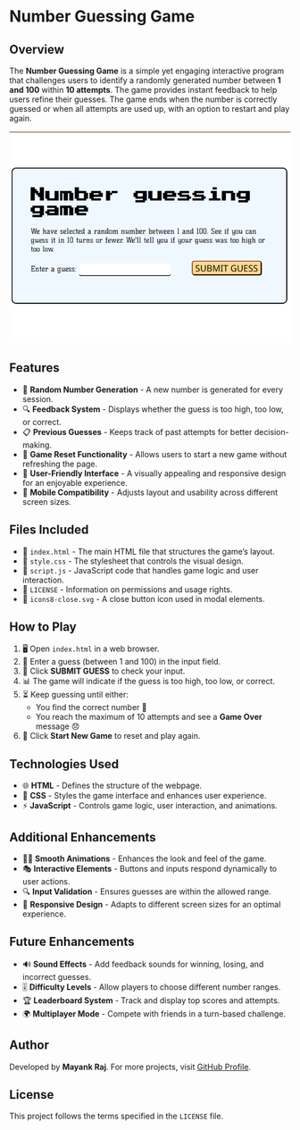 # Number Guessing Game

## Overview
The **Number Guessing Game** is a simple yet engaging interactive program that challenges users to identify a randomly generated number between **1 and 100** within **10 attempts**. The game provides instant feedback to help users refine their guesses. The game ends when the number is correctly guessed or when all attempts are used up, with an option to restart and play again.

![Game Screenshot](Guess.png)

## Features
- 🎲 **Random Number Generation** - A new number is generated for every session.
- 🔍 **Feedback System** - Displays whether the guess is too high, too low, or correct.
- 📋 **Previous Guesses** - Keeps track of past attempts for better decision-making.
- 🔄 **Game Reset Functionality** - Allows users to start a new game without refreshing the page.
- 🎨 **User-Friendly Interface** - A visually appealing and responsive design for an enjoyable experience.
- 📱 **Mobile Compatibility** - Adjusts layout and usability across different screen sizes.

## Files Included
- 📄 `index.html` - The main HTML file that structures the game’s layout.
- 🎨 `style.css` - The stylesheet that controls the visual design.
- 📜 `script.js` - JavaScript code that handles game logic and user interaction.
- 📜 `LICENSE` - Information on permissions and usage rights.
- 📄 `icons8-close.svg` - A close button icon used in modal elements.

## How to Play
1. 🖥️ Open `index.html` in a web browser.
2. 🔢 Enter a guess (between 1 and 100) in the input field.
3. 🎯 Click **SUBMIT GUESS** to check your input.
4. 📊 The game will indicate if the guess is too high, too low, or correct.
5. ⏳ Keep guessing until either:
   - You find the correct number 🎉
   - You reach the maximum of 10 attempts and see a **Game Over** message 😞
6. 🔄 Click **Start New Game** to reset and play again.

## Technologies Used
- 🌐 **HTML** - Defines the structure of the webpage.
- 🎨 **CSS** - Styles the game interface and enhances user experience.
- ⚡ **JavaScript** - Controls game logic, user interaction, and animations.

## Additional Enhancements
- 🏃‍♂️ **Smooth Animations** - Enhances the look and feel of the game.
- 🎭 **Interactive Elements** - Buttons and inputs respond dynamically to user actions.
- 🔍 **Input Validation** - Ensures guesses are within the allowed range.
- 📏 **Responsive Design** - Adapts to different screen sizes for an optimal experience.

## Future Enhancements
- 🔊 **Sound Effects** - Add feedback sounds for winning, losing, and incorrect guesses.
- 🎚️ **Difficulty Levels** - Allow players to choose different number ranges.
- 🏆 **Leaderboard System** - Track and display top scores and attempts.
- 🌍 **Multiplayer Mode** - Compete with friends in a turn-based challenge.

## Author
Developed by **Mayank Raj**.
For more projects, visit [GitHub Profile](https://github.com/mayank-0103).

## License
This project follows the terms specified in the `LICENSE` file.